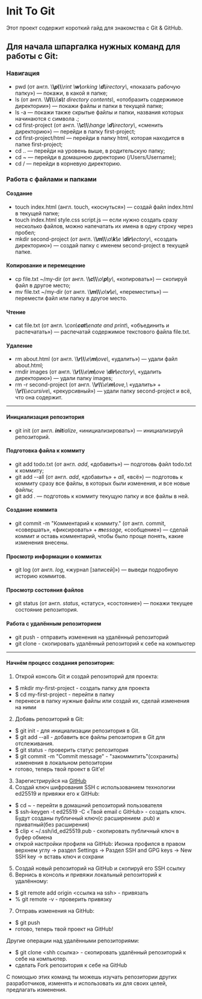 # Init To Git
Этот проект содержит короткий гайд для знакомства с Git & GitHub.
## Для начала шпаргалка нужных команд для работы с Git:
### Навигация
- pwd (от англ. \\<strong>\\<em>p\\</em>\\</strong>\\<em>rint \\<strong>w\\</strong>orking \\<strong>d\\</strong>irectory\\</em>, «показать рабочую папку») — покажи, в какой я папке;
- ls (от англ. \\<strong>\\<em>l\\</em>\\</strong>\\<em>i\\<strong>s\\</strong>t directory contents\\</em>, «отобразить содержимое директории») — покажи файлы и папки в текущей папке;
- ls -a — покажи также скрытые файлы и папки, названия которых начинаются с символа .;
- cd first-project (от англ. \\<strong>\\<em>c\\</em>\\</strong>\\<em>hange \\<strong>d\\</strong>irectory\\</em>, «сменить директорию») — перейди в папку first-project;
- cd first-project/html — перейди в папку html, которая находится в папке first-project;
- cd .. — перейди на уровень выше, в родительскую папку;
- cd ~ — перейди в домашнюю директорию (/Users/Username);
- cd / — перейди в корневую директорию.
### Работа с файлами и папками
#### Создание
- touch index.html (англ. touch, «коснуться») — создай файл index.html в текущей папке;
- touch index.html style.css script.js — если нужно создать сразу несколько файлов, можно напечатать их имена в одну строку через пробел;
- mkdir second-project (от англ. \\<strong>\\<em>m\\</em>\\</strong>\\<em>a\\<strong>k\\</strong>e \\<strong>dir\\</strong>ectory\\</em>, «создать директорию») — создай папку с именем second-project в текущей папке.
#### Копирование и перемещение
- cp file.txt ~/my-dir (от англ. \\<strong>\\<em>c\\</em>\\</strong>\\<em>o\\<strong>p\\</strong>y\\</em>, «копировать») — скопируй файл в другое место;
- mv file.txt ~/my-dir (от англ. \\<strong>\\<em>m\\</em>\\</strong>\\<em>o\\<strong>v\\</strong>e\\</em>, «переместить») — перемести файл или папку в другое место.
#### Чтение
- cat file.txt (от англ. \\<em>con\\<strong>cat\\</strong>enate and print\\</em>, «объединить и распечатать») — распечатай содержимое текстового файла file.txt.
#### Удаление
- rm about.html (от англ. \\<strong>\\<em>r\\</em>\\</strong>\\<em>e\\<strong>m\\</strong>ove\\</em>, «удалить») — удали файл about.html;
- rmdir images (от англ. \\<strong>\\<em>r\\</em>\\</strong>\\<em>e\\<strong>m\\</strong>ove \\<strong>dir\\</strong>ectory\\</em>, «удалить директорию») — удали папку images;
- rm -r second-project (от англ. \\<strong>\\<em>r\\</em>\\</strong>\\<em>e\\<strong>m\\</strong>ove,\\</em> «удалить» + \\<strong>\\<em>r\\</em>\\</strong>\\<em>ecursive\\</em>, «рекурсивный») — удали папку second-project и всё, что она содержит.
---
#### Инициализация репозитория
- git init (от англ. <strong><em>init</em></strong><em>ialize</em>, «инициализировать») — инициализируй репозиторий.
#### Подготовка файла к коммиту
- git add todo.txt (от англ. <em>add</em>, «добавить») — подготовь файл todo.txt к коммиту;
- git add --all (от англ. <em>add</em>, «добавить» + <em>all</em>, «всё») — подготовь к коммиту сразу все файлы, в которых были изменения, и все новые файлы;
- git add . — подготовь к коммиту текущую папку и все файлы в ней.
#### Создание коммита
- git commit -m "Комментарий к коммиту." (от англ. commit, «совершать», «фиксировать» + <strong><em>m</em></strong><em>essage,</em> «сообщение») — сделай коммит и оставь комментарий, чтобы было проще понять, какие изменения внесены.
#### Просмотр информации о коммитах
- git log (от англ. <em>log</em>, «журнал [записей]») — выведи подробную историю коммитов.
#### Просмотр состояния файлов
- git status (от англ. <em>status</em>, «статус», «состояние») — покажи текущее состояние репозитория.
#### Работа с удалённым репозиторием
- git push - отправить изменения на удалённый репозиторий
- git clone - скопировать удалённый репозиторий к себе на компьютер
---
#### Начнём процесс создания репозитория:
1. Открой консоль Git и создай репозиторий для проекта:
- $ mkdir my-first-project - создать папку для проекта
- $ cd my-first-project - перейти в папку
- перенеси в папку нужные файлы или создай их, сделай изменения на ними
2. Добавь репозиторий в Git:
- $ git init - для инициализации репозитория в Git.
- $ git add --all - добавить все файлы репозитория в Git для отслеживания.
- $ git status - проверить статус репозитория
- $ git commit -m "Commit message" - "закоммитить"(сохранить) изменения в локальном репозитории
- готово, теперь твой проект в Git'е!
3. Зарегистрируйся на [GitHub](https://github.com/)
4. Создай ключ шифрования SSH с использованием технологии ed25519 и привяжи его к GitHub:
- $ cd ~ - перейти в домашний репозиторий пользователя
- $ ssh-keygen -t ed25519 -C <Твой email с GitHub> - создать ключ. Будут созданы публичный ключ(с расширением .pub) и приватный(без расширения)
- $ clip < ~/.ssh/id_ed25519.pub - скопировать публичный ключ в буфер обмена
- открой настройки профиля на GitHub: Иконка профился в правом верхнем углу -> раздел Settings -> Раздел SSH and GPG keys -> New SSH key -> вставь ключ и сохрани
5. Создай новый репозиторий на GitHub и скопируй его SSH ссылку
6. Вернись в консоль и привяжи локальный репозиторий к удалённому:
- $ git remote add origin <ссылка на ssh> - привязать
- % git remote -v - проверить привязку
7. Отправь изменения на GitHub:
- $ git push
- готово, теперь твой проект на GitHub!

Другие операции над удалёнными репозиториями:
- $ git clone <shh ссылка> - скопировать удалённый репозиторий к себе на компьютер.
- сделать Fork репозитория к себе на GitHub

С помощью этих команд ты можешь изучать репозитории других разработчиков, изменять и использовать их для своих целей, предлагать изменения.
